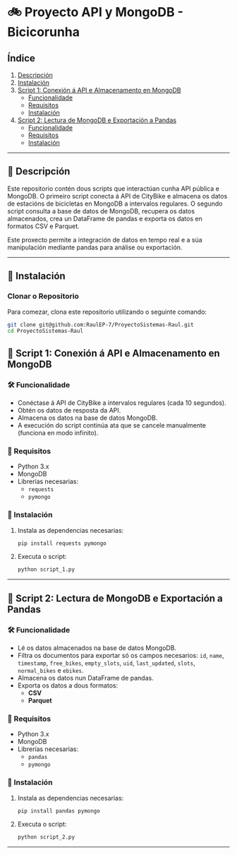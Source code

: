 # 🚲 Proyecto API y MongoDB - Bicicorunha

## Índice

1. [Descripción](#descripción)
2. [Instalación](#instalación)
3. [Script 1: Conexión á API e Almacenamento en MongoDB](#script-1-conexión-á-api-e-almacenamento-en-mongodb)
   - [Funcionalidade](#funcionalidade)
   - [Requisitos](#requisitos)
   - [Instalación](#instalación-1)
4. [Script 2: Lectura de MongoDB e Exportación a Pandas](#script-2-lectura-de-mongodb-e-exportación-a-pandas)
   - [Funcionalidade](#funcionalidade-1)
   - [Requisitos](#requisitos-1)
   - [Instalación](#instalación-2)

---

## 📝 Descripción

Este repositorio contén dous scripts que interactúan cunha API pública e MongoDB. O primeiro script conecta á API de CityBike e almacena os datos de estacións de bicicletas en MongoDB a intervalos regulares. O segundo script consulta a base de datos de MongoDB, recupera os datos almacenados, crea un DataFrame de pandas e exporta os datos en formatos CSV e Parquet.

Este proxecto permite a integración de datos en tempo real e a súa manipulación mediante pandas para análise ou exportación.

---

## 🔧 Instalación

### Clonar o Repositorio

Para comezar, clona este repositorio utilizando o seguinte comando:
```bash
git clone git@github.com:RaulEP-7/ProyectoSistemas-Raul.git
cd ProyectoSistemas-Raul
```
## 🚀 Script 1: Conexión á API e Almacenamento en MongoDB

### 🛠 Funcionalidade

- Conéctase á API de CityBike a intervalos regulares (cada 10 segundos).
- Obtén os datos de resposta da API.
- Almacena os datos na base de datos MongoDB.
- A execución do script continúa ata que se cancele manualmente (funciona en modo infinito).

### 🧩 Requisitos

- Python 3.x
- MongoDB
- Librerías necesarias:
  - `requests`
  - `pymongo`
  
### 🔧 Instalación

1. Instala as dependencias necesarias:
    ```bash
    pip install requests pymongo
    ```
2. Executa o script:
    ```bash
    python script_1.py
    ```

---

## 🐍 Script 2: Lectura de MongoDB e Exportación a Pandas

### 🛠 Funcionalidade

- Lé os datos almacenados na base de datos MongoDB.
- Filtra os documentos para exportar só os campos necesarios: `id`, `name`, `timestamp`, `free_bikes`, `empty_slots`, `uid`, `last_updated`, `slots`, `normal_bikes` e `ebikes`.
- Almacena os datos nun DataFrame de pandas.
- Exporta os datos a dous formatos:
  - **CSV**
  - **Parquet**

### 🧩 Requisitos

- Python 3.x
- MongoDB
- Librerías necesarias:
  - `pandas`
  - `pymongo`
  
### 🔧 Instalación

1. Instala as dependencias necesarias:
    ```bash
    pip install pandas pymongo
    ```
2. Executa o script:
    ```bash
    python script_2.py
    ```

---

